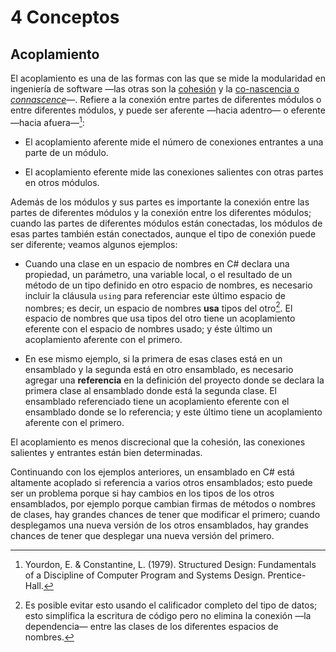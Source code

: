 # 4 Conceptos

## Acoplamiento

El acoplamiento es una de las formas con las que se mide la modularidad en
ingeniería de software —las otras son la [cohesión](./4_Cohesion.md) y la
[co-nascencia o *connascence*](./4_Connascence.md)—. Refiere a la conexión
entre partes de diferentes módulos o entre diferentes módulos, y puede ser
aferente —hacia adentro— o eferente —hacia afuera—[^1]:

* El acoplamiento aferente mide el número de conexiones entrantes a una parte de
un módulo.

* El acoplamiento eferente mide las conexiones salientes con otras partes en
  otros módulos.

Además de los módulos y sus partes es importante la conexión entre las partes de
diferentes módulos y la conexión entre los diferentes módulos; cuando las partes
de diferentes módulos están conectadas, los módulos de esas partes también están
conectados, aunque el tipo de conexión puede ser diferente; veamos algunos
ejemplos:

* Cuando una clase en un espacio de nombres en C# declara una propiedad, un
  parámetro, una variable local, o el resultado de un método de un tipo definido
  en otro espacio de nombres, es necesario incluir la cláusula `using` para
  referenciar este último espacio de nombres; es decir, un espacio de nombres
  **usa** tipos del otro[^2]. El espacio de nombres que usa tipos del otro tiene
  un acoplamiento eferente con el espacio de nombres usado; y éste último un
  acoplamiento aferente con el primero.

* En ese mismo ejemplo, si la primera de esas clases está en un ensamblado y la
  segunda está en otro ensamblado, es necesario agregar una **referencia** en la
  definición del proyecto donde se declara la primera clase al ensamblado donde
  está la segunda clase. El ensamblado referenciado tiene un acoplamiento
  eferente con el ensamblado donde se lo referencia; y este último tiene un
  acoplamiento aferente con el primero.

El acoplamiento es menos discrecional que la cohesión, las conexiones salientes
y entrantes están bien determinadas.

Continuando con los ejemplos anteriores, un ensamblado en C# está altamente
acoplado si referencia a varios otros ensamblados; esto puede ser un problema
porque si hay cambios en los tipos de los otros ensamblados, por ejemplo porque
cambian firmas de métodos o nombres de clases, hay grandes chances de tener que
modificar el primero; cuando desplegamos una nueva versión de los otros
ensamblados, hay grandes chances de tener que desplegar una nueva versión del
primero.

[^1]: Yourdon, E. & Constantine, L. (1979). Structured Design: Fundamentals of a
    Discipline of Computer Program and Systems Design. Prentice-Hall.
[^2]: Es posible evitar esto usando el calificador completo del tipo de datos;
    esto simplifica la escritura de código pero no elimina la conexión —la
    dependencia— entre las clases de los diferentes espacios de nombres.
